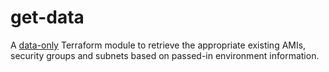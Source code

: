 # get-data

A [data-only](https://www.terraform.io/docs/modules/composition.html#data-only-modules) Terraform module to retrieve the appropriate existing AMIs, security groups and subnets based on passed-in environment information.
